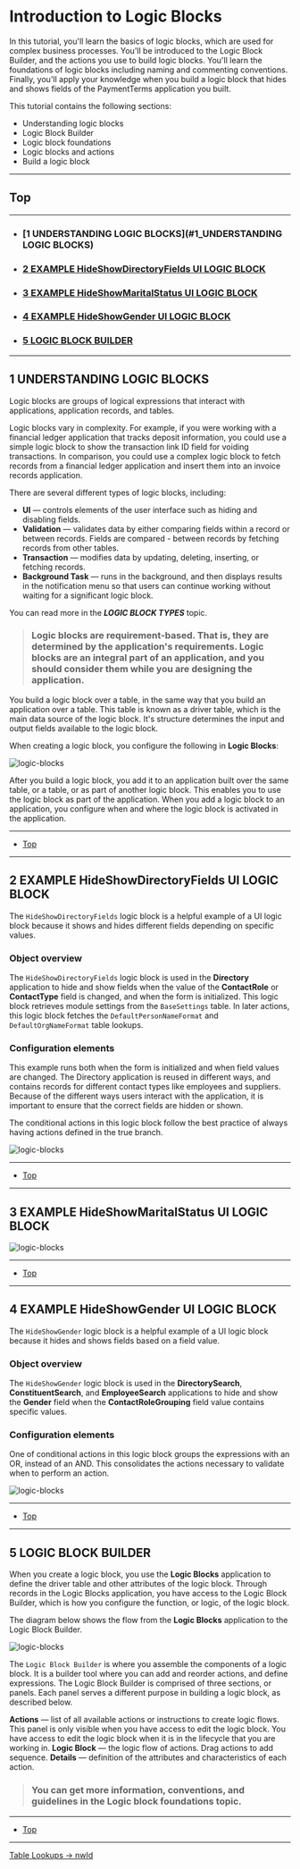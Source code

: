 # Introduction to Logic Blocks

In this tutorial, you'll learn the basics of logic blocks, which are used for complex business processes. You'll be introduced to the Logic Block Builder, and the actions you use to build logic blocks. You'll learn the foundations of logic blocks including naming and commenting conventions. Finally, you'll apply your knowledge when you build a logic block that hides and shows fields of the PaymentTerms application you built.

This tutorial contains the following sections:

- Understanding logic blocks
- Logic Block Builder
- Logic block foundations
- Logic blocks and actions
- Build a logic block

---

## <a name="Back_To_Top"></a> Top

---

- ### [1 UNDERSTANDING LOGIC BLOCKS](#1_UNDERSTANDING LOGIC BLOCKS)
- ### [2 EXAMPLE HideShowDirectoryFields UI LOGIC BLOCK](#2_EXAMPLE_HideShowDirectoryFields_UI_LOGIC_BLOCK)
- ### [3 EXAMPLE HideShowMaritalStatus UI LOGIC BLOCK](#3_EXAMPLE_HideShowMaritalStatus_UI_LOGIC_BLOCK)
- ### [4 EXAMPLE HideShowGender UI LOGIC BLOCK](#4_EXAMPLE_HideShowGender_UI_LOGIC_BLOCK)
- ### [5 LOGIC BLOCK BUILDER](#5_LOGIC_BLOCK_BUILDER)

---

## <a name="1_UNDERSTANDING LOGIC BLOCKS"></a>1 UNDERSTANDING LOGIC BLOCKS

Logic blocks are groups of logical expressions that interact with applications, application records, and tables.

Logic blocks vary in complexity. For example, if you were working with a financial ledger application that tracks deposit information, you could use a simple logic block to show the transaction link ID field for voiding transactions. In comparison, you could use a complex logic block to fetch records from a financial ledger application and insert them into an invoice records application.

There are several different types of logic blocks, including:

- **UI** — controls elements of the user interface such as hiding and disabling fields.
- **Validation** — validates data by either comparing fields within a record or between records. Fields are compared - between records by fetching records from other tables.
- **Transaction** — modifies data by updating, deleting, inserting, or fetching records.
- **Background Task** — runs in the background, and then displays results in the notification menu so that users can continue working without waiting for a significant logic block.

You can read more in the **_LOGIC BLOCK TYPES_** topic.

> ### Logic blocks are requirement-based. That is, they are determined by the application's requirements. Logic blocks are an integral part of an application, and you should consider them while you are designing the application.

You build a logic block over a table, in the same way that you build an application over a table. This table is known as a driver table, which is the main data source of the logic block. It's structure determines the input and output fields available to the logic block.

When creating a logic block, you configure the following in **Logic Blocks**:

![logic-blocks](../../images/logic-blocks/logicblock1.png)

After you build a logic block, you add it to an application built over the same table, or a table, or as part of another logic block. This enables you to use the logic block as part of the application. When you add a logic block to an application, you configure when and where the logic block is activated in the application.

---

- [Top](#Back_To_Top)

---

## <a name="2_EXAMPLE_HideShowDirectoryFields_UI_LOGIC_BLOCK"></a>2 EXAMPLE HideShowDirectoryFields UI LOGIC BLOCK

The `HideShowDirectoryFields` logic block is a helpful example of a UI logic block because it shows and hides different fields depending on specific values.

### Object overview

The `HideShowDirectoryFields` logic block is used in the **Directory** application to hide and show fields when the value of the **ContactRole** or **ContactType** field is changed, and when the form is initialized. This logic block retrieves module settings from the `BaseSettings` table. In later actions, this logic block fetches the `DefaultPersonNameFormat` and `DefaultOrgNameFormat` table lookups.

### Configuration elements

This example runs both when the form is initialized and when field values are changed. The Directory application is reused in different ways, and contains records for different contact types like employees and suppliers. Because of the different ways users interact with the application, it is important to ensure that the correct fields are hidden or shown.

The conditional actions in this logic block follow the best practice of always having actions defined in the true branch.

![logic-blocks](../../images/logic-blocks/example1.png)

---

- [Top](#Back_To_Top)

---

## <a name="3_EXAMPLE_HideShowMaritalStatus_UI_LOGIC_BLOCK"></a>3 EXAMPLE HideShowMaritalStatus UI LOGIC BLOCK

![logic-blocks](../../images/logic-blocks/example2.png)

---

- [Top](#Back_To_Top)

---

## <a name="4_EXAMPLE_HideShowGender_UI_LOGIC_BLOCK"></a>4 EXAMPLE HideShowGender UI LOGIC BLOCK

The `HideShowGender` logic block is a helpful example of a UI logic block because it hides and shows fields based on a field value.

### Object overview

The `HideShowGender` logic block is used in the **DirectorySearch**, **ConstituentSearch**, and **EmployeeSearch** applications to hide and show the **Gender** field when the **ContactRoleGrouping** field value contains specific values.

### Configuration elements

One of conditional actions in this logic block groups the expressions with an OR, instead of an AND. This consolidates the actions necessary to validate when to perform an action.

![logic-blocks](../../images/logic-blocks/example3.png)

---

- [Top](#Back_To_Top)

---

## <a name="5_LOGIC_BLOCK_BUILDER"></a>5 LOGIC BLOCK BUILDER

When you create a logic block, you use the **Logic Blocks** application to define the driver table and other attributes of the logic block. Through records in the Logic Blocks application, you have access to the Logic Block Builder, which is how you configure the function, or logic, of the logic block.

The diagram below shows the flow from the **Logic Blocks** application to the Logic Block Builder.

![logic-blocks](../../images/logic-blocks/builder.png)

The `Logic Block Builder` is where you assemble the components of a logic block. It is a builder tool where you can add and reorder actions, and define expressions. The Logic Block Builder is comprised of three sections, or panels. Each panel serves a different purpose in building a logic block, as described below.

**Actions** — list of all available actions or instructions to create logic flows. This panel is only visible when you have access to edit the logic block. You have access to edit the logic block when it is in the lifecycle that you are working in.
**Logic Block** — the logic flow of actions. Drag actions to add sequence.
**Details** — definition of the attributes and characteristics of each action.

> ### You can get more information, conventions, and guidelines in the Logic block foundations topic.

---

- [Top](#Back_To_Top)

---

[Table Lookups -> nwId](https://github.com/WNortier/nextworld/blob/master/nextworld-platform-tutorials/01-build-an-application/00-build-an-application-overview.md#3_TABLE_LOOKUPS)
